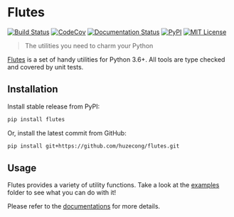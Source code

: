 # Flutes

[![Build Status](https://github.com/huzecong/flutes/workflows/Build/badge.svg)](https://github.com/huzecong/flutes/actions?query=workflow%3ABuild+branch%3Amaster)
[![CodeCov](https://codecov.io/gh/huzecong/flutes/branch/master/graph/badge.svg?token=ELHfYJ2Ydq)](https://codecov.io/gh/flutes/argtyped)
[![Documentation Status](https://readthedocs.org/projects/flutes/badge/?version=latest)](https://flutes.readthedocs.io/en/latest/?badge=latest)
[![PyPI](https://img.shields.io/pypi/v/flutes.svg)](https://pypi.org/project/flutes/)
[![MIT License](https://img.shields.io/badge/license-MIT-blue.svg)](https://github.com/huzecong/flutes/blob/master/LICENSE)

> The utilities you need to charm your Python

[Flutes](https://github.com/huzecong/flutes) is a set of handy utilities for Python 3.6+. All tools are type checked and
covered by unit tests.

## Installation

Install stable release from PyPI:
```bash
pip install flutes
```

Or, install the latest commit from GitHub:
```bash
pip install git+https://github.com/huzecong/flutes.git
```

## Usage

Flutes provides a variety of utility functions. Take a look at the
[examples](https://github.com/huzecong/flutes/blob/master/examples) folder to see what you can do with it! 

Please refer to the [documentations](https://flutes.readthedocs.io/en/stable/) for more details.
